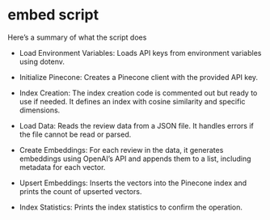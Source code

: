 # embed script

Here’s a summary of what the script does

- Load Environment Variables: Loads API keys from environment variables using dotenv.

- Initialize Pinecone: Creates a Pinecone client with the provided API key.

- Index Creation: The index creation code is commented out but ready to use if needed. It defines an index with cosine similarity and specific dimensions.

- Load Data: Reads the review data from a JSON file. It handles errors if the file cannot be read or parsed.

- Create Embeddings: For each review in the data, it generates embeddings using OpenAI’s API and appends them to a list, including metadata for each vector.

- Upsert Embeddings: Inserts the vectors into the Pinecone index and prints the count of upserted vectors.

- Index Statistics: Prints the index statistics to confirm the operation.
